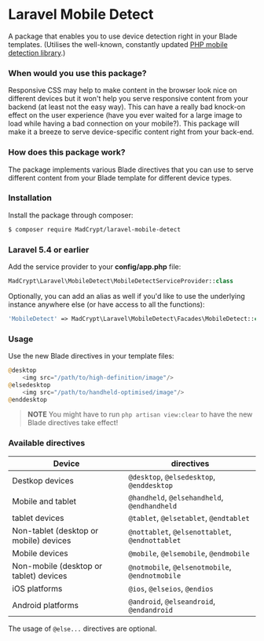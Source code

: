 # Laravel Mobile Detect

A package that enables you to use device detection right in your Blade templates. (Utilises the well-known, constantly updated [PHP mobile detection library](http://mobiledetect.net/).)

### When would you use this package?
Responsive CSS may help to make content in the browser look nice on different devices but it won't help you serve responsive content from your backend (at least not the easy way). This can have a really bad knock-on effect on the user experience (have you ever waited for a large image to load while having a bad connection on your mobile?). This package will make it a breeze to serve device-specific content right from your back-end.

### How does this package work?
The package implements various Blade directives that you can use to serve different content from your Blade template for different device types.

### Installation
Install the package through composer:

```sh
$ composer require MadCrypt/laravel-mobile-detect
```

### Laravel 5.4 or earlier
Add the service provider to your **config/app.php** file:

```php
MadCrypt\Laravel\MobileDetect\MobileDetectServiceProvider::class
```

Optionally, you can add an alias as well if you'd like to use the underlying instance anywhere else (or have access to all the functions):
```php
'MobileDetect' => MadCrypt\Laravel\MobileDetect\Facades\MobileDetect::class
```

### Usage
Use the new Blade directives in your template files:

```php
@desktop
    <img src="/path/to/high-definition/image"/>
@elsedesktop
    <img src="/path/to/handheld-optimised/image"/>
@enddesktop
```

> **NOTE** You might have to run `php artisan view:clear` to have the new Blade directives take effect!

### Available directives

| Device  | directives |
| ------------- | ------------- |
| Destkop devices  | `@desktop`, `@elsedesktop`, `@enddesktop`  |
| Mobile and tablet  | `@handheld`, `@elsehandheld`, `@endhandheld`  |
| tablet devices | `@tablet`, `@elsetablet`, `@endtablet`  |
| Non-tablet (desktop or mobile) devices | `@nottablet`, `@elsenottablet`, `@endnottablet`  |
| Mobile devices | `@mobile`, `@elsemobile`, `@endmobile`  |
| Non-mobile (desktop or tablet) devices | `@notmobile`, `@elsenotmobile`, `@endnotmobile` |
| iOS platforms | `@ios`, `@elseios`, `@endios`  |
| Android platforms | `@android`, `@elseandroid`, `@endandroid`  |
 
 

The usage of `@else...` directives are optional.
